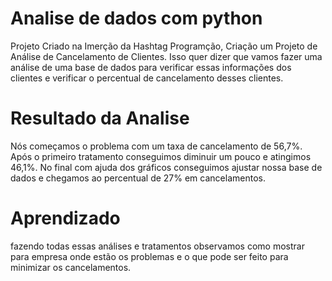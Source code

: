 # Analise de dados com python

Projeto Criado na Imerção da Hashtag Programção,
Criação um Projeto de Análise de Cancelamento de Clientes. Isso quer dizer que vamos fazer
uma análise de uma base de dados para verificar essas informações dos clientes e verificar o percentual de cancelamento
desses clientes.

# Resultado da Analise
Nós começamos o problema com um taxa de
cancelamento de 56,7%. Após o primeiro tratamento
conseguimos diminuir um pouco e atingimos 46,1%.
No final com ajuda dos gráficos conseguimos ajustar
nossa base de dados e chegamos ao percentual de
27% em cancelamentos.

# Aprendizado
fazendo todas essas análises e tratamentos observamos como mostrar para empresa onde estão os
problemas e o que pode ser feito para minimizar os
cancelamentos.
